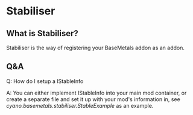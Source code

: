 # Stabiliser

## What is Stabiliser?

Stabiliser is the way of registering your BaseMetals addon as an addon.

## Q&A

Q: How do I setup a IStableInfo

A: You can either implement IStableInfo into your main mod container, or create a separate file and set it up with your mod's information in, 
see _cyano.basemetals.stabiliser.StableExample_ as an example.

